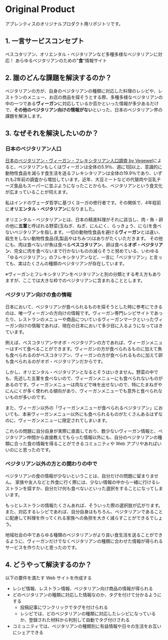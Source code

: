 # Original Product

アプレンティスのオリジナルプロダクト用リポジトリです。

## 1. 一言サービスコンセプト

ペスコタリアン、オリエンタル・ベジタリアンなど多種多様なベジタリアンに対応！
あらゆるベジタリアンのための"**食**"情報サイト

## 2. 誰のどんな課題を解決するのか？

ベジタリアンの方が、自身のベジタリアンの種類に対応した料理のレシピや、レストランのメニュー、お店の商品を探そうとする際、多種多様なベジタリアンの中の一つである**ヴィーガン**に対応しているか否かといった情報が多少あるだけで、**その他のベジタリアン向けの情報がない**といった、日本のベジタリアン界の課題を解決します。

## 3. なぜそれを解決したいのか？
### 日本のベジタリアン人口
[日本のベジタリアン・ヴィーガン・フレキシタリアン人口調査 by Vegewel](https://vegewel.com/ja/style/statistics3)によると、ベジタリアンもしくはヴィーガンは全体の5.9％、週に1回以上、意識的に動物性食品を減らす食生活を送るフレキシタリアンは全体の19.9％であり、いずれも2年前の調査から増加しています。近年、大豆ミートなどの代替肉や豆乳チーズ食品もスーパーに並ぶようになったことからも、ベジタリアンという食文化が広まっていることが伺えます。

私はインドのヴェーダ哲学に基づくヨーガの修行者です。その関係で、4年程前に**オリエンタル・ベジタリアン**になりました。

オリエンタル・ベジタリアンとは、日本の精進料理がそれに該当し、肉・魚・卵の他に**五葷**と呼ばれる野菜(玉ねぎ、ねぎ、にんにく、らっきょう、にら)を食べないベジタリアンを指します。一切の動物性食品を避ける**ヴィーガン**とは違い、殺生をしない動物性食品(乳製品やはちみつ)はありがたくいただきます。
その他にも、肉は食べないが魚は食べる**ペスコタリアン**、卵は食べる**オボ・ベジタリアン**、完全に肉を食べないまで行かないものの減らそうと努めている、いわゆる「ゆるベジタリアン」のフレキシタリアンなど、一言に「ベジタリアン」と言っても、実はたくさんの種類のベジタリアンが存在しています。

※ヴィーガンとフレキシタリアンをベジタリアンと別の分類とする考え方もありますが、ここでは大きな枠でのベジタリアンに含まれることとします。

### ベジタリアン向けの食の情報
日本において、ベジタリアンが食べられるものを探そうとした時に参考にできるのは、唯一ヴィーガンの方向けの情報です。ヴィーガン専門レシピサイトであったり、レストランのメニューや商品についているヴィーガンマークといったヴィーガン向けの情報であれば、現在の日本において多少目に入るようになってはきています。

例えば、ペスコタリアンやオボ・ベジタリアンの方であれば、ヴィーガンメニューはすべて食べることができます。ヴィーガンの方が食べられるものに加えて魚も食べられるのがペスコタリアン、ヴィーガンの方が食べられるものに加えて卵も食べられるのがオボ・ベジタリアンだからです。

しかし、オリエンタル・ベジタリアンとなるとそうはいきません。野菜の中でも、先述した五葷を食べないので、ヴィーガンメニューにも食べられないものがあるのです。ヴィーガンメニューは肉などで味を出せないので、特にたまねぎやにんにくが多く使われる傾向があり、ヴィーガンメニューでも意外と食べられないものが多いのです。

また、ヴィーガン以外の「ヴィーガンメニューが食べられるベジタリアン」においても、本来ヴィーガンメニュー以外にも食べられるものがたくさんあるはずなのに、ヴィーガンメニューに限定されてしまいます。

これらの問題に自分自身が実際に直面しており、数少ないヴィーガン情報と、ベジタリアン仲間から直接教えてもらった情報以外にも、自分のベジタリアンの種類に合った食の情報を得ることができるコミュニティや Web アプリやあればいいのにと思ったのです。

### ベジタリアン以外の方との関わりの中で
ベジタリアンの食の情報が少ないということは、自分だけの問題に留まりません。
家族や友人などと外食に行く際には、少ない情報の中から一緒に行けるレストランを探すか、自分だけ何も食べないといった選択をすることになってしまいます。

もっとレストランの情報たくさんあれば、そういった際の選択肢が広がります。
また、対応するレシピであれば、自分自身はもちろん、ベジタリアンであることに配慮して料理を作ってくれる家族への負担を大きく減らすことができるでしょう。

地域社会の中であらゆる種類のベジタリアンがより良い食生活を送ることができるように、ヴィーガンだけでなくベジタリアンの種類に合わせた情報が得られるサービスを作りたいと思ったのです。

## 4. どうやって解決するのか？
以下の要件を満たす Web サイトを作成する
- レシピ情報、レストラン情報、ベジタリアン向け商品の情報が得られる
- どのベジタリアンの種類に対応した情報なのか、タグを付けて分かるようにする
    - 投稿記事にワンクリックでタグを付けられる
    - レシピでは、どのベジタリアンの種類に対応したレシピになっているか、登録された材料から判別して自動でタグ付けされる
- コミュニティでは、ベジタリアンの種類別に有益情報や日々の生活をお互いにシェアできる
